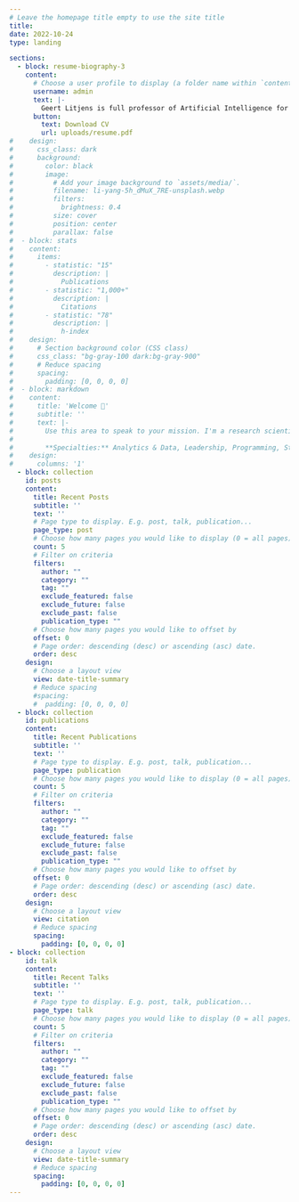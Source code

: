 ```yaml
---
# Leave the homepage title empty to use the site title
title:
date: 2022-10-24
type: landing

sections:
  - block: resume-biography-3
    content:
      # Choose a user profile to display (a folder name within `content/authors/`)
      username: admin
      text: |-
        Geert Litjens is full professor of Artificial Intelligence for analysis of medical images in radiology and pathology at Radboud University Medical Center and co-chairs the Computation Pathology Group within the Diagnostic Image Analysis Group. His work focusses on application of modern machine learning methods to oncological pathology. Furthermore, he leads and particaptes in several research project bridging the gap between medical specialties such as in prostate and pancreatic cancer. Last, within the European BIGPICTURE project he leads the work package on artificial intelligence.  
      button:
        text: Download CV
        url: uploads/resume.pdf        
#    design:
#      css_class: dark
#      background:
#        color: black
#        image:
#          # Add your image background to `assets/media/`.
#          filename: li-yang-5h_dMuX_7RE-unsplash.webp
#          filters:
#            brightness: 0.4
#          size: cover
#          position: center
#          parallax: false
#  - block: stats
#    content:
#      items:
#        - statistic: "15"
#          description: |
#            Publications
#        - statistic: "1,000+"
#          description: |
#            Citations
#        - statistic: "78"
#          description: |
#            h-index
#    design:
#      # Section background color (CSS class)
#      css_class: "bg-gray-100 dark:bg-gray-900"
#      # Reduce spacing
#      spacing:
#        padding: [0, 0, 0, 0]
#  - block: markdown
#    content:
#      title: 'Welcome 👋'
#      subtitle: ''
#      text: |-
#        Use this area to speak to your mission. I'm a research scientist in the Moonshot team at DeepMind. I blog about machine learning, deep learning, and moonshots.
#
#        **Specialties:** Analytics & Data, Leadership, Programming, Strategic Planning, Writing & Editing
#    design:
#      columns: '1'
  - block: collection
    id: posts
    content:
      title: Recent Posts
      subtitle: ''
      text: ''
      # Page type to display. E.g. post, talk, publication...
      page_type: post
      # Choose how many pages you would like to display (0 = all pages)
      count: 5
      # Filter on criteria
      filters:
        author: ""
        category: ""
        tag: ""
        exclude_featured: false
        exclude_future: false
        exclude_past: false
        publication_type: ""
      # Choose how many pages you would like to offset by
      offset: 0
      # Page order: descending (desc) or ascending (asc) date.
      order: desc
    design:
      # Choose a layout view
      view: date-title-summary
      # Reduce spacing
      #spacing:
      #  padding: [0, 0, 0, 0]
  - block: collection
    id: publications      
    content:
      title: Recent Publications
      subtitle: ''
      text: ''
      # Page type to display. E.g. post, talk, publication...
      page_type: publication
      # Choose how many pages you would like to display (0 = all pages)
      count: 5
      # Filter on criteria
      filters:
        author: ""
        category: ""
        tag: ""
        exclude_featured: false
        exclude_future: false
        exclude_past: false
        publication_type: ""
      # Choose how many pages you would like to offset by
      offset: 0
      # Page order: descending (desc) or ascending (asc) date.
      order: desc
    design:
      # Choose a layout view
      view: citation
      # Reduce spacing
      spacing:
        padding: [0, 0, 0, 0]
- block: collection
    id: talk      
    content:
      title: Recent Talks
      subtitle: ''
      text: ''
      # Page type to display. E.g. post, talk, publication...
      page_type: talk
      # Choose how many pages you would like to display (0 = all pages)
      count: 5
      # Filter on criteria
      filters:
        author: ""
        category: ""
        tag: ""
        exclude_featured: false
        exclude_future: false
        exclude_past: false
        publication_type: ""
      # Choose how many pages you would like to offset by
      offset: 0
      # Page order: descending (desc) or ascending (asc) date.
      order: desc
    design:
      # Choose a layout view
      view: date-title-summary
      # Reduce spacing
      spacing:
        padding: [0, 0, 0, 0]    
---
```

